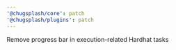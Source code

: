 ```yaml
---
'@chugsplash/core': patch
'@chugsplash/plugins': patch
---
```


Remove progress bar in execution-related Hardhat tasks
